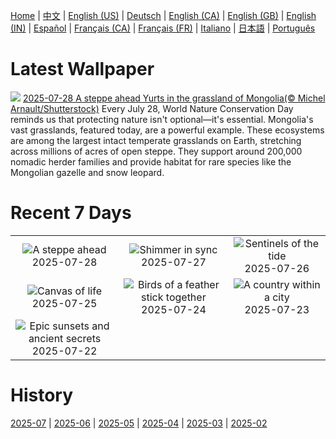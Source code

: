 [Home](../README.md) | [中文](zh-CN.md) | [English (US)](en-US.md) | [Deutsch](de-DE.md) | [English (CA)](en-CA.md) | [English (GB)](en-GB.md) | [English (IN)](en-IN.md) | [Español](es-ES.md) | [Français (CA)](fr-CA.md) | [Français (FR)](fr-FR.md) | [Italiano](it-IT.md) | [日本語](ja-JP.md) | [Português](pt-BR.md)

# Latest Wallpaper
![](https://www.bing.com/th?id=OHR.MongoliaYurts_EN-GB9711987878_UHD.jpg)
[2025-07-28 A steppe ahead Yurts in the grassland of Mongolia(© Michel Arnault/Shutterstock)](https://www.bing.com/th?id=OHR.MongoliaYurts_EN-GB9711987878_UHD.jpg)
Every July 28, World Nature Conservation Day reminds us that protecting nature isn't optional—it's essential. Mongolia's vast grasslands, featured today, are a powerful example. These ecosystems are among the largest intact temperate grasslands on Earth, stretching across millions of acres of open steppe. They support around 200,000 nomadic herder families and provide habitat for rare species like the Mongolian gazelle and snow leopard.

# Recent 7 Days
|  |  |  |
|:---:|:---:|:---:|
| ![](https://www.bing.com/th?id=OHR.MongoliaYurts_EN-GB9711987878_400x240.jpg "A steppe ahead") 2025-07-28 | ![](https://www.bing.com/th?id=OHR.BlackfinBarracuda_EN-GB9543158920_400x240.jpg "Shimmer in sync") 2025-07-27 | ![](https://www.bing.com/th?id=OHR.MangroveTwilight_EN-GB9365511986_400x240.jpg "Sentinels of the tide") 2025-07-26 |
| ![](https://www.bing.com/th?id=OHR.LasPalmas_EN-GB9088334179_400x240.jpg "Canvas of life") 2025-07-25 | ![](https://www.bing.com/th?id=OHR.AshyWoodswallow_EN-GB1919369910_400x240.jpg "Birds of a feather stick together") 2025-07-24 | ![](https://www.bing.com/th?id=OHR.VaticanCity_EN-GB1750782941_400x240.jpg "A country within a city") 2025-07-23 |
| ![](https://www.bing.com/th?id=OHR.BadlandsSunset_EN-GB0865631210_400x240.jpg "Epic sunsets and ancient secrets") 2025-07-22 |  |  |

# History
[2025-07](../archives/wallpaper/en-GB/w_2025_07.md) | [2025-06](../archives/wallpaper/en-GB/w_2025_06.md) | [2025-05](../archives/wallpaper/en-GB/w_2025_05.md) | [2025-04](../archives/wallpaper/en-GB/w_2025_04.md) | [2025-03](../archives/wallpaper/en-GB/w_2025_03.md) | [2025-02](../archives/wallpaper/en-GB/w_2025_02.md)
